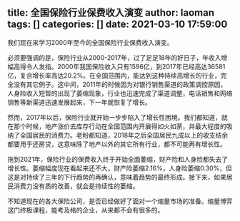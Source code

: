 title: 全国保险行业保费收入演变
author: laoman
tags: []
categories: []
date: 2021-03-10 17:59:00
---
我们现在来学习2000年至今的全国保险行业保费收入演变。



必须要强调的是，保险行业从2000-2017年，过了足足18年的好日子，年收入增幅高得令人发指。2000年我国保险收入只有1596亿，到2017年已经高达36581亿，复合增长率高达20.2%。在全国范围内，能达到这种持续高增长的行业，完全没有其它例子。这中间，2011年的时候因为对银行销售渠道的政策调控原因，人身险收入短暂的出现了萎缩现象，行业也迅速完成了渠道调整，电话销售和网络销售等新渠道迅速发展起来，下一年就恢复了增长。

然而，2017年以后，保险行业就开始一步步陷入了增长性困境。我们都知道，就在那个时候，地产涨价去库存行动在全国范围内开展得如火如荼，并最大程度的吸纳了全国居民的消费力。老粉都知道，2018年之后全国居民九成以上的收支结余都要用于还房贷，这意味除了地产以外的其它所有行业，都不可能再有增长性。

拖到2021年，保险行业的保费收入终于开始全面萎缩，财产险和人身险都失去了增长性。萎缩幅度现在看起来还不大，财产险萎缩2.16%，人身险萎缩0.30%，但这是对持续了三年的下行趋势的再确认，意味着趋势的最终形成。接下来，如果居民消费力没有质的改善，就会是持续性的萎缩。

不知道现在的各大保险公司，是否已经做好了面对一个缩量市场的准备。缩量博弈这门终极课程，能考及格的企业，从来都不会有很多的。